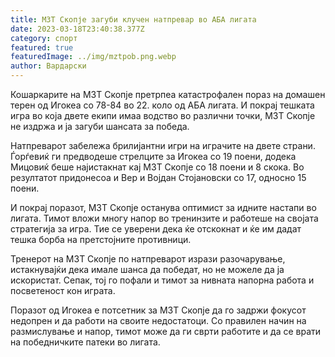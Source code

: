 ```yaml
---
title: МЗТ Скопје загуби клучен натпревар во АБА лигата
date: 2023-03-18T23:40:38.377Z
category: спорт
featured: true
featuredImage: ../img/mztpob.png.webp
author: Вардарски
---
```


Кошаркарите на МЗТ Скопје претрпеа катастрофален пораз на домашен терен од Игокеа со 78-84 во 22. коло од АБА лигата. И покрај тешката игра во која двете екипи имаа водство во различни точки, МЗТ Скопје не издржа и ја загуби шансата за победа.

Натпреварот забележа брилијантни игри на играчите на двете страни. Ѓорѓевиќ ги предводеше стрелците за Игокеа со 19 поени, додека Мицовиќ беше најистакнат кај МЗТ Скопје со 18 поени и 8 скока. Во резултатот придонесоа и Вер и Војдан Стојановски со 17, односно 15 поени.

И покрај поразот, МЗТ Скопје останува оптимист за идните настапи во лигата. Тимот вложи многу напор во тренинзите и работеше на својата стратегија за игра. Тие се уверени дека ќе отскокнат и ќе им дадат тешка борба на претстојните противници.

Тренерот на МЗТ Скопје по натпреварот изрази разочарување, истакнувајќи дека имале шанса да победат, но не можеле да ја искористат. Сепак, тој го пофали и тимот за нивната напорна работа и посветеност кон играта.

Поразот од Игокеа е потсетник за МЗТ Скопје да го задржи фокусот недопрен и да работи на своите недостатоци. Со правилен начин на размислување и напор, тимот може да ги сврти работите и да се врати на победничките патеки во лигата.
